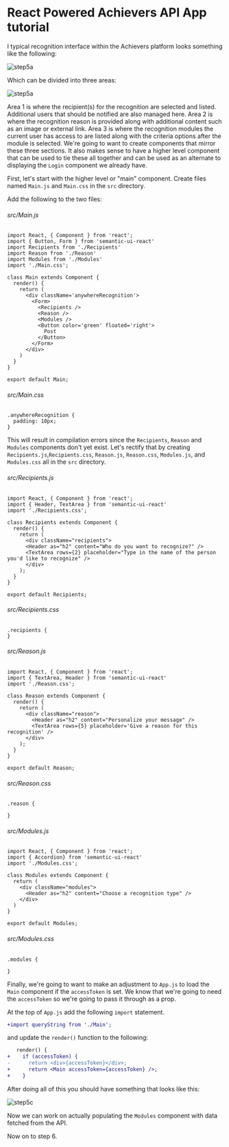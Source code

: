 # React Powered Achievers API App tutorial

I typical recognition interface within the Achievers platform looks something like the following:

![step5a](screenshots/step5a.png)

Which can be divided into three areas:

![step5a](screenshots/step5b.png)

Area 1 is where the recipient(s) for the recognition are selected and listed. Additional users that should be notified are also managed here. Area 2 is where the recognition reason is provided along with additional content such as an image or external link. Area 3 is where the recognition modules the current user has access to are listed along with the criteria options after the module is selected. We're going to want to create components that mirror these three sections. It also makes sense to have a higher level component that can be used to tie these all together and can be used as an alternate to displaying the `Login` component we already have.

First, let's start with the higher level or "main" component. Create files named `Main.js` and `Main.css` in the `src` directory. 

Add the following to the two files:

###### src/Main.js
``` 
import React, { Component } from 'react';
import { Button, Form } from 'semantic-ui-react'
import Recipients from './Recipients'
import Reason from './Reason'
import Modules from './Modules'
import './Main.css';

class Main extends Component {
  render() {
    return (
      <div className='anywhereRecognition'>
        <Form>
          <Recipients />
          <Reason />
          <Modules />
          <Button color='green' floated='right'>
            Post
          </Button>
        </Form>
      </div>
    )
  }
}

export default Main;
```

###### src/Main.css
``` 
.anywhereRecognition {
  padding: 10px;
}
```

This will result in compilation errors since the `Recipients`, `Reason` and `Modules` components don't yet exist. Let's rectify that by creating `Recipients.js`,`Recipients.css`, `Reason.js`, `Reason.css`, `Modules.js`, and `Modules.css` all in the `src` directory.

###### src/Recipients.js
``` 
import React, { Component } from 'react';
import { Header, TextArea } from 'semantic-ui-react'
import './Recipients.css';

class Recipients extends Component {
  render() {
    return (
      <div className="recipients">
      <Header as="h2" content="Who do you want to recognize?" />
      <TextArea rows={2} placeholder="Type in the name of the person you'd like to recognize" />
      </div>
    );
  }
}
  
export default Recipients;
```

###### src/Recipients.css
``` 
.recipients {
}
```

###### src/Reason.js
``` 
import React, { Component } from 'react';
import { TextArea, Header } from 'semantic-ui-react'
import './Reason.css';

class Reason extends Component {
  render() {
    return (
      <div className="reason">
        <Header as="h2" content="Personalize your message" />
        <TextArea rows={5} placeholder='Give a reason for this recognition' />
      </div>
    );
  }
}
  
export default Reason;
```

###### src/Reason.css
```
.reason {
  
}
```

###### src/Modules.js
``` 
import React, { Component } from 'react';
import { Accordion} from 'semantic-ui-react'
import './Modules.css';

class Modules extends Component {
  return (
    <div className="modules">
      <Header as="h2" content="Choose a recognition type" />
    </div>
  )
}
  
export default Modules;
```

###### src/Modules.css
```
.modules {
  
}
```

Finally, we're going to want to make an adjustment to `App.js` to load the `Main` component if the `accessToken` is set. We know that we're going to need the `accessToken` so we're going to pass it through as a prop.

At the top of `App.js` add the following `import` statement.

```diff
+import queryString from './Main';
```

and update the `render()` function to the following:

```diff
   render() {
+    if (accessToken) {
-      return <div>{accessToken}</div>;
+      return <Main accessToken={accessToken} />;
+    } 
```

After doing all of this you should have something that looks like this:

![step5c](screenshots/step5c.png)

Now we can work on actually populating the `Modules` component with data fetched from the API.

Now on to step 6.